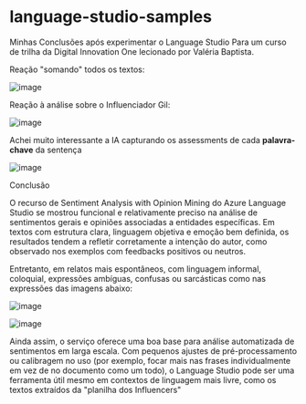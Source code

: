 # language-studio-samples
Minhas Conclusões após experimentar o Language Studio Para um curso de trilha da Digital Innovation One lecionado por Valéria Baptista.

Reação "somando" todos os textos:


![image](https://github.com/user-attachments/assets/bfb3556f-b4e3-49bc-b286-57ce9254f049)


Reação à análise sobre o Influenciador Gil:


![image](https://github.com/user-attachments/assets/bc3314cf-feb6-4ceb-94d0-a78537896689)



Achei muito interessante a IA capturando os assessments de cada **palavra-chave** da sentença


![image](https://github.com/user-attachments/assets/3df4e70b-b35c-4de8-ab2a-786f05474026)



Conclusão

O recurso de Sentiment Analysis with Opinion Mining do Azure Language Studio se mostrou funcional e relativamente preciso na análise de sentimentos gerais e opiniões associadas a entidades específicas. Em textos com estrutura clara, linguagem objetiva e emoção bem definida, os resultados tendem a refletir corretamente a intenção do autor, como observado nos exemplos com feedbacks positivos ou neutros.

Entretanto, em relatos mais espontâneos, com linguagem informal, coloquial, expressões ambíguas, confusas ou sarcásticas como nas expressões das imagens abaixo:

![image](https://github.com/user-attachments/assets/89745686-97e7-482c-b9d7-1dfbf806fed4)

![image](https://github.com/user-attachments/assets/2982d1cf-76a4-4854-9905-67698212a32c)



Ainda assim, o serviço oferece uma boa base para análise automatizada de sentimentos em larga escala. Com pequenos ajustes de pré-processamento ou calibragem no uso (por exemplo, focar mais nas frases individualmente em vez de no documento como um todo), o Language Studio pode ser uma ferramenta útil mesmo em contextos de linguagem mais livre, como os textos extraídos da "planilha dos Influencers"
